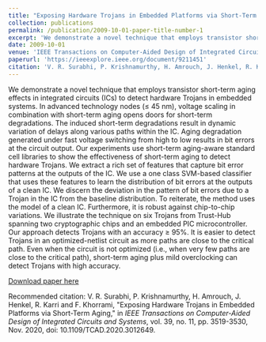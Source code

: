 ```yaml
---
title: "Exposing Hardware Trojans in Embedded Platforms via Short-Term Aging"
collection: publications
permalink: /publication/2009-10-01-paper-title-number-1
excerpt: 'We demonstrate a novel technique that employs transistor short-term aging effects in integrated circuits (ICs) to detect hardware Trojans in embedded systems. In advanced technology nodes (≤ 45 nm), voltage scaling in combination with short-term aging opens doors for short-term degradations. The induced short-term degradations result in dynamic variation of delays along various paths within the IC. Aging degradation generated under fast voltage switching from high to low results in bit errors at the circuit output. Our experiments use short-term aging-aware standard cell libraries to show the effectiveness of short-term aging to detect hardware Trojans. We extract a rich set of features that capture bit error patterns at the outputs of the IC. We use a one class SVM-based classifier that uses these features to learn the distribution of bit errors at the outputs of a clean IC. We discern the deviation in the pattern of bit errors due to a Trojan in the IC from the baseline distribution. To reiterate, the method uses the model of a clean IC. Furthermore, it is robust against chip-to-chip variations. We illustrate the technique on six Trojans from Trust-Hub spanning two cryptographic chips and an embedded PIC microcontroller. Our approach detects Trojans with an accuracy ≥ 95%. It is easier to detect Trojans in an optimized-netlist circuit as more paths are close to the critical path. Even when the circuit is not optimized (i.e., when very few paths are close to the critical path), short-term aging plus mild overclocking can detect Trojans with high accuracy.'
date: 2009-10-01
venue: 'IEEE Transactions on Computer-Aided Design of Integrated Circuits and Systems'
paperurl: 'https://ieeexplore.ieee.org/document/9211451'
citation: 'V. R. Surabhi, P. Krishnamurthy, H. Amrouch, J. Henkel, R. Karri and F. Khorrami, "Exposing Hardware Trojans in Embedded Platforms via Short-Term Aging," in <i>IEEE Transactions on Computer-Aided Design of Integrated Circuits and Systems</i>, vol. 39, no. 11, pp. 3519-3530, Nov. 2020, doi: 10.1109/TCAD.2020.3012649.'
---
```

We demonstrate a novel technique that employs transistor short-term aging effects in integrated circuits (ICs) to detect hardware Trojans in embedded systems. In advanced technology nodes (≤ 45 nm), voltage scaling in combination with short-term aging opens doors for short-term degradations. The induced short-term degradations result in dynamic variation of delays along various paths within the IC. Aging degradation generated under fast voltage switching from high to low results in bit errors at the circuit output. Our experiments use short-term aging-aware standard cell libraries to show the effectiveness of short-term aging to detect hardware Trojans. We extract a rich set of features that capture bit error patterns at the outputs of the IC. We use a one class SVM-based classifier that uses these features to learn the distribution of bit errors at the outputs of a clean IC. We discern the deviation in the pattern of bit errors due to a Trojan in the IC from the baseline distribution. To reiterate, the method uses the model of a clean IC. Furthermore, it is robust against chip-to-chip variations. We illustrate the technique on six Trojans from Trust-Hub spanning two cryptographic chips and an embedded PIC microcontroller. Our approach detects Trojans with an accuracy ≥ 95%. It is easier to detect Trojans in an optimized-netlist circuit as more paths are close to the critical path. Even when the circuit is not optimized (i.e., when very few paths are close to the critical path), short-term aging plus mild overclocking can detect Trojans with high accuracy.

[Download paper here](https://ieeexplore.ieee.org/document/9211451)

Recommended citation: V. R. Surabhi, P. Krishnamurthy, H. Amrouch, J. Henkel, R. Karri and F. Khorrami, "Exposing Hardware Trojans in Embedded Platforms via Short-Term Aging," in <i>IEEE Transactions on Computer-Aided Design of Integrated Circuits and Systems</i>, vol. 39, no. 11, pp. 3519-3530, Nov. 2020, doi: 10.1109/TCAD.2020.3012649.